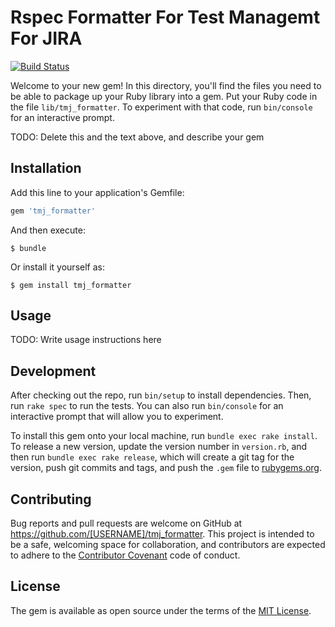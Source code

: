 # Rspec Formatter For Test Managemt For JIRA 
[![Build Status](https://travis-ci.org/frbk/tmj_formatter.svg?branch=master)](https://travis-ci.org/frbk/tmj_formatter)

Welcome to your new gem! In this directory, you'll find the files you need to be able to package up your Ruby library into a gem. Put your Ruby code in the file `lib/tmj_formatter`. To experiment with that code, run `bin/console` for an interactive prompt.

TODO: Delete this and the text above, and describe your gem

## Installation

Add this line to your application's Gemfile:

```ruby
gem 'tmj_formatter'
```

And then execute:

    $ bundle

Or install it yourself as:

    $ gem install tmj_formatter

## Usage

TODO: Write usage instructions here

## Development

After checking out the repo, run `bin/setup` to install dependencies. Then, run `rake spec` to run the tests. You can also run `bin/console` for an interactive prompt that will allow you to experiment.

To install this gem onto your local machine, run `bundle exec rake install`. To release a new version, update the version number in `version.rb`, and then run `bundle exec rake release`, which will create a git tag for the version, push git commits and tags, and push the `.gem` file to [rubygems.org](https://rubygems.org).

## Contributing

Bug reports and pull requests are welcome on GitHub at https://github.com/[USERNAME]/tmj_formatter. This project is intended to be a safe, welcoming space for collaboration, and contributors are expected to adhere to the [Contributor Covenant](http://contributor-covenant.org) code of conduct.


## License

The gem is available as open source under the terms of the [MIT License](http://opensource.org/licenses/MIT).

